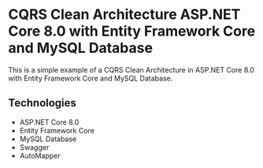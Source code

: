 # CQRS Clean Architecture ASP.NET Core 8.0 with Entity Framework Core and MySQL Database

This is a simple example of a CQRS Clean Architecture in ASP.NET Core 8.0 with Entity Framework Core and MySQL Database.

## Technologies

- ASP.NET Core 8.0
- Entity Framework Core
- MySQL Database
- Swagger
- AutoMapper